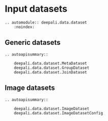 # Input datasets

```{eval-rst}
.. automodule:: deepali.data.dataset
    :noindex:
```

## Generic datasets

```{eval-rst}
.. autoapisummary::

    deepali.data.dataset.MetaDataset
    deepali.data.dataset.GroupDataset
    deepali.data.dataset.JoinDataset

```

## Image datasets

```{eval-rst}
.. autoapisummary::

    deepali.data.dataset.ImageDataset
    deepali.data.dataset.ImageDatasetConfig

```
